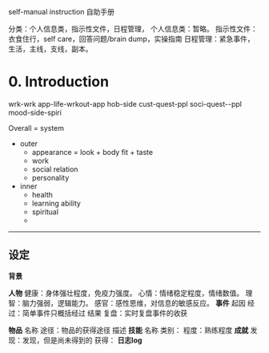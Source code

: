 self-manual instruction 自助手册

分类：个人信息类，指示性文件，日程管理，
个人信息类：暂略。
指示性文件：衣食住行，self care，回答问题/brain dump，实操指南
日程管理：紧急事件，生活，主线，支线，副本。
# 0. Introduction 
wrk-wrk
app-life-wrkout-app
hob-side
cust-quest-ppl
soci-quest--ppl
mood-side-spiri

Overall = system 
- outer 
	- appearance = look + body fit + taste
	- work
	- social relation
	- personality
- inner
	- health
	- learning ability
	- spiritual
	- 
***
## 设定
**背景**

**人物**
健康：身体强壮程度，免疫力强度。
心情：情绪稳定程度，情绪数值。
理智：脑力强弱，逻辑能力。
感官：感性思维，对信息的敏感反应。
**事件**
起因
经过：简单事件只概括经过
结果
复盘：实时复盘事件的收获

**物品**
名称
途径：物品的获得途径
描述
**技能**
名称
类别：
程度：熟练程度
**成就**
发现：发现，但是尚未得到的
获得：
**日志log**
